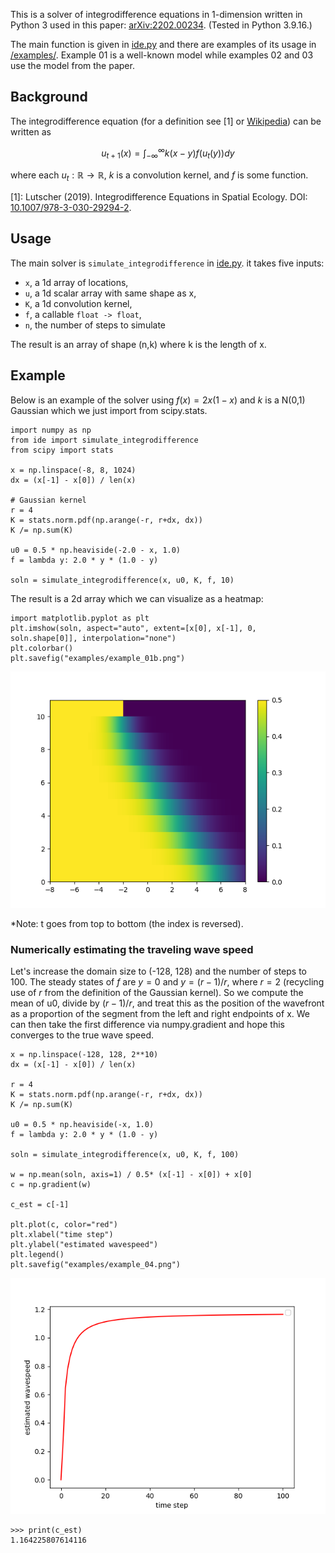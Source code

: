 This is a solver of integrodifference equations in 1-dimension written in Python 3 used in this paper: [arXiv:2202.00234](https://arxiv.org/abs/2202.00234). (Tested in Python 3.9.16.)

The main function is given in [ide.py](ide.py) and there are examples of its usage in [/examples/](/examples/). Example 01 is a well-known model while examples 02 and 03 use the model from the paper.

## Background

The integrodifference equation (for a definition see [1] or [Wikipedia](https://en.wikipedia.org/wiki/Integrodifference_equation)) can be written as

$$ u_{t+1}(x) = \int_{-\infty}^{\infty} k(x-y) f(u_t(y)) dy $$

where each $u_t:\mathbb{R} \to \mathbb{R}$, $k$ is a convolution kernel, and $f$ is some function.

[1]: Lutscher (2019).  Integrodifference Equations in Spatial Ecology. DOI: [10.1007/978-3-030-29294-2](https://doi.org/10.1007/978-3-030-29294-2).

## Usage

The main solver is `simulate_integrodifference` in [ide.py](ide.py). it takes five inputs:
- `x`, a 1d array of locations,
- `u`, a 1d scalar array with same shape as x,
- `K`, a 1d convolution kernel,
- `f`, a callable `float -> float`,
- `n`, the number of steps to simulate

The result is an array of shape (n,k) where k is the length of x.

## Example

Below is an example of the solver using $f(x)=2x(1-x)$ and $k$ is a N(0,1) Gaussian which we just import from scipy.stats.

```python3
import numpy as np
from ide import simulate_integrodifference
from scipy import stats

x = np.linspace(-8, 8, 1024)
dx = (x[-1] - x[0]) / len(x)

# Gaussian kernel
r = 4
K = stats.norm.pdf(np.arange(-r, r+dx, dx))
K /= np.sum(K)

u0 = 0.5 * np.heaviside(-2.0 - x, 1.0)
f = lambda y: 2.0 * y * (1.0 - y)

soln = simulate_integrodifference(x, u0, K, f, 10)
```
The result is a 2d array which we can visualize as a heatmap:

```python3
import matplotlib.pyplot as plt
plt.imshow(soln, aspect="auto", extent=[x[0], x[-1], 0, soln.shape[0]], interpolation="none")
plt.colorbar()
plt.savefig("examples/example_01b.png")
```

![](/examples/example_01b.png)

*Note: t goes from top to bottom (the index is reversed).

### Numerically estimating the traveling wave speed

Let's increase the domain size to (-128, 128) and the number of steps to 100.
The steady states of $f$ are $y=0$ and $y=(r-1)/r$, where $r=2$ (recycling use of $r$ from the definition of the Gaussian kernel).
So we compute the mean of u0, divide by $(r-1)/r$, and treat this as the position of the wavefront as a proportion of the segment from the left and right endpoints of x. We can then take the first difference via numpy.gradient and hope this converges to the true wave speed.

```python3
x = np.linspace(-128, 128, 2**10)
dx = (x[-1] - x[0]) / len(x)

r = 4
K = stats.norm.pdf(np.arange(-r, r+dx, dx))
K /= np.sum(K)

u0 = 0.5 * np.heaviside(-x, 1.0)
f = lambda y: 2.0 * y * (1.0 - y)

soln = simulate_integrodifference(x, u0, K, f, 100)

w = np.mean(soln, axis=1) / 0.5* (x[-1] - x[0]) + x[0]
c = np.gradient(w)

c_est = c[-1]

plt.plot(c, color="red")
plt.xlabel("time step")
plt.ylabel("estimated wavespeed")
plt.legend()
plt.savefig("examples/example_04.png")
```

![](/examples/example_04.png)

```python3
>>> print(c_est)
1.164225807614116
```
